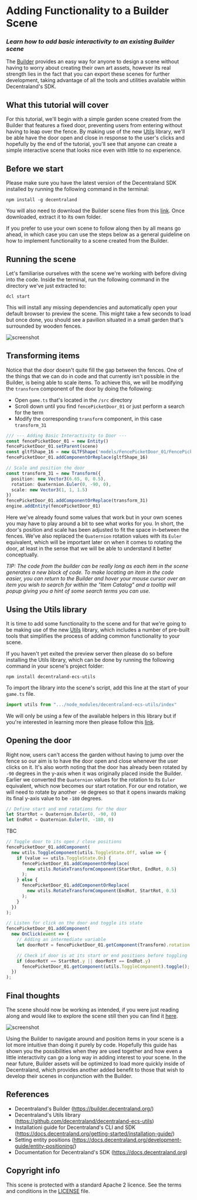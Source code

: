 # Adding Functionality to a Builder Scene
### _Learn how to add basic interactivity to an existing Builder scene_

The [Builder](https://builder.decentraland.org) provides an easy way for anyone to design a scene without having to worry about creating their own art assets, however its real strength lies in the fact that you can export these scenes for further development, taking advantage of all the tools and utilities available within Decentraland's SDK.

## What this tutorial will cover

For this tutorial, we'll begin with a simple garden scene created from the Builder that features a fixed door, preventing users from entering without having to leap over the fence. By making use of the new [Utils](https://github.com/decentraland/decentraland-ecs-utils) library, we'll be able have the door open and close in response to the user's clicks and hopefully by the end of the tutorial, you'll see that anyone can create a simple interactive scene that looks nice even with little to no experience.

## Before we start

Please make sure you have the latest version of the Decentraland SDK installed by running the following command in the terminal:

```
npm install -g decentraland
```

You will also need to download the Builder scene files from this [link](https://github.com/takJohn/adding-functionality-to-a-builder-scene/blob/master/assets/Pavilion_Stone_Fountain_-_Tutorial.zip). Once downloaded, extract it to its own folder. 

If you prefer to use your own scene to follow along then by all means go ahead, in which case you can use the steps below as a general guideline on how to implement functionality to a scene created from the Builder. 


## Running the scene

Let's familiarise ourselves with the scene we're working with before diving into the code. Inside the terminal, run the following command in the directory we've just extracted to: 

```
dcl start
```

This will install any missing dependencies and automatically open your default browser to preview the scene. This might take a few seconds to load but once done, you should see a pavilion situated in a small garden that's surrounded by wooden fences. 

![screenshot](https://github.com/takJohn/pavilion-stone-fountain-door-guide/blob/master/screenshots/pavilion-stone-fountain-start-screen-cropped.jpg)

## Transforming items

Notice that the door doesn't quite fill the gap between the fences. One of the things that we can do in code and that currently isn't possible in the Builder, is being able to scale items. To achieve this, we will be modifying the ```transform``` component of the door by doing the following:

* Open ```game.ts``` that's located in the ```/src``` directory
* Scroll down until you find ```fencePicketDoor_01``` or just perform a search for the term
* Modify the corresponding ```transform``` component, in this case ```transform_31```

```ts
/// --- Adding Basic Interactivity to Door ---
const fencePicketDoor_01 = new Entity()
fencePicketDoor_01.setParent(scene)
const gltfShape_16 = new GLTFShape('models/FencePicketDoor_01/FencePicketDoor_01.glb')
fencePicketDoor_01.addComponentOrReplace(gltfShape_16)

// Scale and position the door
const transform_31 = new Transform({
  position: new Vector3(6.65, 0, 0.5),
  rotation: Quaternion.Euler(0, -90, 0),
  scale: new Vector3(1, 1, 1.5)
})
fencePicketDoor_01.addComponentOrReplace(transform_31)
engine.addEntity(fencePicketDoor_01)
```

Here we've already found some values that work but in your own scenes you may have to play around a bit to see what works for you. In short, the door's position and scale has been adjusted to fit the space in-between the fences. We've also replaced the ```Quaternion``` rotation values with its ```Euler``` equivalent, which will be important later on when it comes to rotating the door, at least in the sense that we will be able to understand it better conceptually.

_TIP: The code from the builder can be really long as each item in the scene generates a new block of code. To make locating an item in the code easier, you can return to the Builder and hover your mouse cursor over an item you wish to search for within the "Item Catalog" and a tooltip will popup giving you a hint of some search terms you can use._

## Using the Utils library

It is time to add some functionality to the scene and for that we're going to be making use of the new [Utils](https://github.com/decentraland/decentraland-ecs-utils) library, which includes a number of pre-built tools that simplifies the process of adding common functionality to your scene.

 If you haven't yet exited the preview server then please do so before installing the Utils library, which can be done by running the following command in your scene's project folder:

```npm install decentraland-ecs-utils```

To import the library into the scene's script, add this line at the start of your ```game.ts``` file.

```ts
import utils from ".../node_modules/decentraland-ecs-utils/index"
```

We will only be using a few of the available helpers in this library but if you're interested in learning more then please follow this [link](https://github.com/decentraland/decentraland-ecs-utils).

## Opening the door

Right now, users can't access the garden without having to jump over the fence so our aim is to have the door open and close whenever the user clicks on it. It's also worth noting that the door has already been rotated by ```-90``` degrees in the y-axis when it was originally placed inside the Builder. Earlier we converted the ```Quaternion``` values for the rotation to its ```Euler``` equivalent, which now becomes our start rotation. For our end rotation, we will need to rotate by another ```-90``` degrees so that it opens inwards making its final y-axis value to be ```-180``` degrees. 

```ts
// Define start and end rotations for the door
let StartRot = Quaternion.Euler(0, -90, 0)
let EndRot = Quaternion.Euler(0, -180, 0)
```

TBC

```ts
// Toggle door to its open / close positions
fencePicketDoor_01.addComponent(
  new utils.ToggleComponent(utils.ToggleState.Off, value => {
    if (value == utils.ToggleState.On) {
      fencePicketDoor_01.addComponentOrReplace(
        new utils.RotateTransformComponent(StartRot, EndRot, 0.5)
      );
    } else {
      fencePicketDoor_01.addComponentOrReplace(
        new utils.RotateTransformComponent(EndRot, StartRot, 0.5)
      );
    }
  })
);

// Listen for click on the door and toggle its state
fencePicketDoor_01.addComponent(
  new OnClick(event => {
    // Adding an intermediate variable
    let doorRotY = fencePicketDoor_01.getComponent(Transform).rotation.y;

    // Check if door is at its start or end positions before toggling
    if (doorRotY == StartRot.y || doorRotY == EndRot.y)
      fencePicketDoor_01.getComponent(utils.ToggleComponent).toggle();
  })
);
```

## Final thoughts

The scene should now be working as intended, if you were just reading along and would like to explore the scene still then you can find it [here](https://explorer.decentraland.org/?position=-149%2C-146).

![screenshot](https://github.com/takJohn/pavilion-stone-fountain-door-guide/blob/master/screenshots/pavilion-stone-fountain-screen.jpg)

Using the Builder to navigate around and position items in your scene is a lot more intuitive than doing it purely by code. Hopefully this guide has shown you the possibilities when they are used together and how even a little interactivity can go a long way in adding interest to your scene. In the near future, Builder assets will be optimized to load more quickly inside of Decentraland, which provides another added benefit to those that wish to develop their scenes in conjunction with the Builder. 

## References

- Decentraland's Builder (https://builder.decentraland.org/)
- Decentraland's Utils library (https://github.com/decentraland/decentraland-ecs-utils)
- Installationi guide for Decentraland's CLI and SDK (https://docs.decentraland.org/getting-started/installation-guide/)
- Setting entity positions (https://docs.decentraland.org/development-guide/entity-positioning/)
- Documentation for Decentraland's SDK (https://docs.decentraland.org)

## Copyright info

This scene is protected with a standard Apache 2 licence. See the terms and conditions in the [LICENSE](/LICENSE) file.